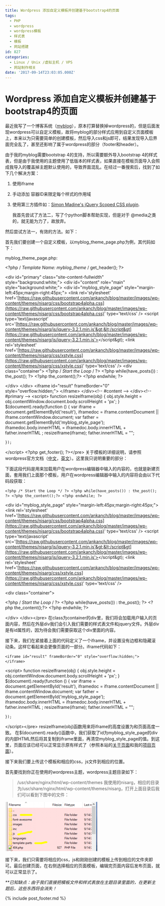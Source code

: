 ```yaml
---
title: Wordpress 添加自定义模板并创建基于bootstrap4的页面
tags:
  - PHP
  - wordpress
  - wordpress模板
  - 样式表
  - 模板
  - 网站搭建
id: 827
categories:
  - Linux / Unix /虚拟主机 / VPS
  - 网站制作相关
date: '2017-09-14T23:03:05.000Z'
---
```


# Wordpress 添加自定义模板并创建基于bootstrap4的页面

最近我写了一个博客系统（[myblog](https://github.com/ankanch/myblog)），原本打算替换掉wordpress的，但是后面发现wordpress可以自定义模板，故将myblog的部分样式应用到自定义页面模板上，本来以为只需要简单的创建模板，然后导入css和js即可，结果发现导入后界面完全乱了，甚至还影响了属于wordpress的部分（footer和header）。

由于我的myblog需要bootstrap 4的支持，所以需要额外导入bootstrap 4的样式表，但是由于我使用的主题使用了低版本的样式表，如果直接在模板页面导入会照成我导入的覆盖掉主题默认使用的，导致界面混乱。在经过一番搜索后，找到了如下几个解决方案：

1. 使用iframe
2. 手动添加 容器ID来限定每个样式的作用域
3. 使用第三方插件如：[Simon Madine's jQuery Scoped CSS plugin](https://github.com/thingsinjars/jQuery-Scoped-CSS-plugin).

   我首先尝试了方法二，写了个python脚本帮助实现，但是对于 @media之类的，就无能为力了，故放弃。

然后尝试方法一，有效的方法。如下：

首先我们要创建一个自定义模板，以myblog\_theme\_page.php为例，其代码如下：

myblog\_theme\_page.php:

&lt;?php / _Template Name: myblog\_theme_ / get\_header\(\); ?&gt;

&lt;div id="primary" class="site-content-fullwidth" style="background:white;"&gt; &lt;div id="content" role="main" style="background:white;"&gt; &lt;div id="myblog\_style\_page" style="margin-left:45px;margin-right:45px;"&gt; &lt;link rel='stylesheet' href='[https://raw.githubusercontent.com/ankanch/blog/master/images/wp-content/themes/nisarg/css/bootstrap4alpha.css](https://raw.githubusercontent.com/ankanch/blog/master/images/wp-content/themes/nisarg/css/bootstrap4alpha.css)' type='text/css' /&gt; &lt;script type='text/javascript' src='[https://raw.githubusercontent.com/ankanch/blog/master/images/wp-content/themes/nisarg/js/jquery-3.2.1.min.js'&gt;&lt;/script&gt](https://raw.githubusercontent.com/ankanch/blog/master/images/wp-content/themes/nisarg/js/jquery-3.2.1.min.js'></script&gt); &lt;link rel='stylesheet' href='[https://raw.githubusercontent.com/ankanch/blog/master/images/wp-content/themes/nisarg/css/xstyle.css](https://raw.githubusercontent.com/ankanch/blog/master/images/wp-content/themes/nisarg/css/xstyle.css)' type='text/css' /&gt; &lt;div class="container"&gt; &lt;?php / _Start the Loop_ / ?&gt; &lt;?php while\(have\_posts\(\)\) : the\_post\(\); ?&gt; &lt;?php the\_content\(\);?&gt; &lt;?php endwhile; ?&gt;

&lt;/div&gt; &lt;/div&gt; &lt;iframe id="result" frameBorder="0" style="overflow:hidden;"&gt; &lt;/iframe&gt; &lt;/div&gt;&lt;!-- \#content --&gt; &lt;/div&gt;&lt;!-- \#primary --&gt; &lt;script&gt; function resizeIframe\(obj\) { obj.style.height = obj.contentWindow.document.body.scrollHeight + 'px'; } $\(document\).ready\(function \(\) { var iframe = document.getElementById\('result'\), iframedoc = iframe.contentDocument \|\| iframe.contentWindow.document; var father = document.getElementById\('myblog\_style\_page'\); iframedoc.body.innerHTML = iframedoc.body.innerHTML + father.innerHTML ; resizeIframe\(iframe\); father.innerHTML = "";

```text
});
```

&lt;/script&gt; &lt;?php get\_footer\(\); ?&gt;&lt;/pre&gt; 关于模板的详细说明，请参照 wordpress官方文档（[中文](https://codex.wordpress.org/zh-cn:页面)，[英文](https://developer.wordpress.org/themes/template-files-section/page-template-files/)）。这里我只说明重要的部分：

下面这段代码是用来加载用户在wordpress编辑器中输入的内容的，也就是新建页面，套用我们上面那个模板，用户在wordpress编辑器中输入的内容将会由以下代码段获取：

```
<?php /* Start the Loop */ ?> <?php while(have_posts()) : the_post(); ?> <?php the_content();?> <?php endwhile; ?>
```

&lt;div id="myblog\_style\_page" style="margin-left:45px;margin-right:45px;"&gt; &lt;link rel='stylesheet' href='[https://raw.githubusercontent.com/ankanch/blog/master/images/wp-content/themes/nisarg/css/bootstrap4alpha.css](https://raw.githubusercontent.com/ankanch/blog/master/images/wp-content/themes/nisarg/css/bootstrap4alpha.css)' type='text/css' /&gt; &lt;script type='text/javascript' src='[https://raw.githubusercontent.com/ankanch/blog/master/images/wp-content/themes/nisarg/js/jquery-3.2.1.min.js'&gt;&lt;/script&gt](https://raw.githubusercontent.com/ankanch/blog/master/images/wp-content/themes/nisarg/js/jquery-3.2.1.min.js'></script&gt); &lt;link rel='stylesheet' href='[https://raw.githubusercontent.com/ankanch/blog/master/images/wp-content/themes/nisarg/css/xstyle.css](https://raw.githubusercontent.com/ankanch/blog/master/images/wp-content/themes/nisarg/css/xstyle.css)' type='text/css' /&gt;

&lt;div class="container"&gt;

&lt;?php / _Start the Loop_ / ?&gt; &lt;?php while\(have\_posts\(\)\) : the\_post\(\); ?&gt; &lt;?php the\_content\(\);?&gt; &lt;?php endwhile; ?&gt;

&lt;/div&gt; &lt;/div&gt;&lt;/pre&gt; 在class为container的div里，我们将会加载用户输入的页面内容，然后在外层div我们会引入我们需要的样式表文件和jquery文件。外层div是有id属性的，因为待会我们需要获取这个div里面的内容。

接下来，我们在紧接着上面的代码定义了一个iframe，并设置没有边框和隐藏滚动条。这样它看起来会更像页面的一部分。iframe代码如下：

```
<iframe id="result" frameBorder="0" style="overflow:hidden;"> </iframe>
```

&lt;script&gt; function resizeIframe\(obj\) { obj.style.height = obj.contentWindow.document.body.scrollHeight + 'px'; } $\(document\).ready\(function \(\) { var iframe = document.getElementById\('result'\), iframedoc = iframe.contentDocument \|\| iframe.contentWindow.document; var father = document.getElementById\('myblog\_style\_page'\); iframedoc.body.innerHTML = iframedoc.body.innerHTML + father.innerHTML ; resizeIframe\(iframe\); father.innerHTML = "";

```text
});
```

&lt;/script&gt;&lt;/pre&gt; resizeIframe\(obj\)函数用来将iframe的高度设置为和页面高度一致。 在$\(document\).ready\(\)函数中，我们获取了id为myblog\_style\_page的div的内部HTML然后将其复制到iframe里面，再清空myblog\_style\_page的值。到这里，页面应该已经可以正常显示原有样式了（参照本站的[关于页面](https://raw.githubusercontent.com/ankanch/blog/master/images/about/)和我的[项目页面](https://raw.githubusercontent.com/ankanch/blog/master/images/myprojects/)）。

接下来我们要上传这个模板和相应的css，js文件到相应的位置。

首先要找到你正在使用的wordpress主题，wordpress主题目录如下：

> /usr/share/nginx/html/wp-content/themes 我使用的nisarg，相应的目录为/usr/share/nginx/html/wp-content/themes/nisarg，打开上面目录后我们可以看到下图中的文件：

[![](https://raw.githubusercontent.com/ankanch/blog/master/images/wp-content/uploads/2017/09/addasdasda-300x160.png)](https://raw.githubusercontent.com/ankanch/blog/master/images/wp-content/uploads/2017/09/addasdasda.png)

接下来，我们只需要将相应的css，js和刚刚创建的模板上传到相应的文件夹即可。最后创建页面，在右侧选择相应的页面模板，编辑完页面内容后发布页面，就可以正常显示了。

_\*\*已知缺点：由于我们直接把模板文件和样式表放在主题目录里面的，在更新主题后，这些东西将会消失！_



{% include post_footer.md %}